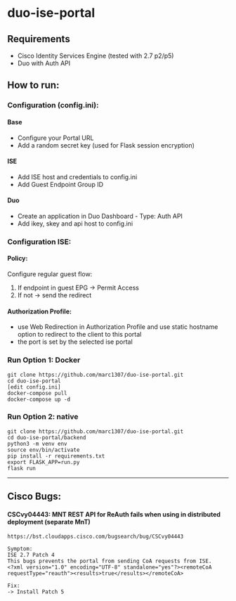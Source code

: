 # duo-ise-portal

## Requirements
 * Cisco Identity Services Engine (tested with 2.7 p2/p5)
 * Duo with Auth API

## How to run:
### Configuration (config.ini):

#### Base
- Configure your Portal URL
- Add a random secret key (used for Flask session encryption)

#### ISE
- Add ISE host and credentials to config.ini
- Add Guest Endpoint Group ID

#### Duo
- Create an application in Duo Dashboard - Type: Auth API
- Add ikey, skey and api host to config.ini

### Configuration ISE:
#### Policy:
Configure regular guest flow:
1. If endpoint in guest EPG -> Permit Access
2. If not -> send the redirect

#### Authorization Profile:
- use Web Redirection in Authorization Profile and use static hostname option to redirect to the client to this portal 
- the port is set by the selected ise portal

### Run Option 1: Docker
```shell
git clone https://github.com/marc1307/duo-ise-portal.git
cd duo-ise-portal
[edit config.ini]
docker-compose pull
docker-compose up -d
```

### Run Option 2: native
```shell
git clone https://github.com/marc1307/duo-ise-portal.git
cd duo-ise-portal/backend
python3 -m venv env
source env/bin/activate
pip install -r requirements.txt
export FLASK_APP=run.py
flask run
```

------

## Cisco Bugs:
#### CSCvy04443: MNT REST API for ReAuth fails when using in distributed deployment (separate MnT)
```
https://bst.cloudapps.cisco.com/bugsearch/bug/CSCvy04443

Symptom:
ISE 2.7 Patch 4
This bugs prevents the portal from sending CoA requests from ISE.
<?xml version="1.0" encoding="UTF-8" standalone="yes"?><remoteCoA requestType="reauth"><results>true</results></remoteCoA>

Fix:
-> Install Patch 5
```